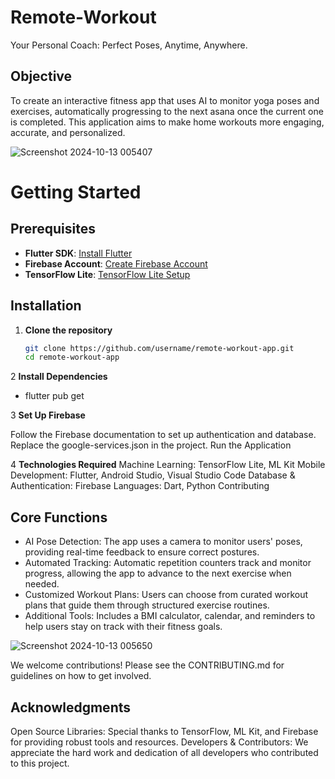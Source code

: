 # Remote-Workout
Your Personal Coach: Perfect Poses, Anytime, Anywhere.


## Objective
To create an interactive fitness app that uses AI to monitor yoga poses and exercises, automatically progressing to the next asana once the current one is completed. This application aims to make home workouts more engaging, accurate, and personalized.

![Screenshot 2024-10-13 005407](https://github.com/user-attachments/assets/b439dc5d-5b91-4354-bf7f-60b32ef37ed2)

# **Getting Started**

## **Prerequisites**
- **Flutter SDK**: [Install Flutter](https://flutter.dev/docs/get-started/install)
- **Firebase Account**: [Create Firebase Account](https://firebase.google.com/)
- **TensorFlow Lite**: [TensorFlow Lite Setup](https://www.tensorflow.org/lite/guide)

## **Installation**

1. **Clone the repository**
   ```bash
   git clone https://github.com/username/remote-workout-app.git
   cd remote-workout-app

2 **Install Dependencies**

- flutter pub get

3 **Set Up Firebase**

Follow the Firebase documentation to set up authentication and database.
Replace the google-services.json in the project.
Run the Application

4 **Technologies Required**
Machine Learning: TensorFlow Lite, ML Kit
Mobile Development: Flutter, Android Studio, Visual Studio Code
Database & Authentication: Firebase
Languages: Dart, Python
Contributing


## **Core Functions**
- AI Pose Detection: The app uses a camera to monitor users' poses, providing real-time feedback to ensure correct postures.
- Automated Tracking: Automatic repetition counters track and monitor progress, allowing the app to advance to the next exercise when needed.
- Customized Workout Plans: Users can choose from curated workout plans that guide them through structured exercise routines.
- Additional Tools: Includes a BMI calculator, calendar, and reminders to help users stay on track with their fitness goals.

![Screenshot 2024-10-13 005650](https://github.com/user-attachments/assets/6e7385a8-c0fd-4db4-89c4-2d320a10dde2)

We welcome contributions! Please see the CONTRIBUTING.md for guidelines on how to get involved.


## **Acknowledgments**
Open Source Libraries: Special thanks to TensorFlow, ML Kit, and Firebase for providing robust tools and resources.
Developers & Contributors: We appreciate the hard work and dedication of all developers who contributed to this project.

